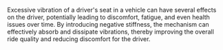 Excessive vibration of a driver's seat in a vehicle can have several effects on the driver, potentially leading to discomfort, fatigue, and even health issues over time.
By introducing negative stiffness, the mechanism can effectively absorb and dissipate vibrations, thereby improving the overall ride quality and reducing discomfort for the driver.
